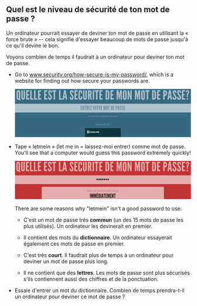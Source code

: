 ## Quel est le niveau de sécurité de ton mot de passe ?

Un ordinateur pourrait essayer de deviner ton mot de passe en utilisant la « force brute » -- cela signifie d'essayer beaucoup de mots de passe jusqu'à ce qu'il devine le bon.

Voyons combien de temps il faudrait à un ordinateur pour deviner ton mot de passe.



+ Go to <a href="https://www.security.org/how-secure-is-my-password/" target="_blank">www.security.org/how-secure-is-my-password/</a>, which is a website for finding out how secure your passwords are.

    ![capture d'écran](images/passwords-secure.png)

+ Tape « letmein » (let me in = laissez-moi entrer) comme mot de passe. You'll see that a computer would guess this password extremely quickly!

    ![capture d'écran](images/passwords-letmein.png)

    There are some reasons why "letmein" isn't a good password to use:

    + C'est un mot de passe très __commun__ (un des 15 mots de passe les plus utilisés). Un ordinateur les devinerait en premier.

    + Il contient des mots du __dictionnaire__. Un ordinateur essayerait également ces mots de passe en premier.

    + C'est très __court__. Il faudrait plus de temps à un ordinateur pour deviner un mot de passe plus long.

    + Il ne contient que des __lettres__. Les mots de passe sont plus sécurisés s'ils contiennent aussi des chiffres et de la ponctuation.

+ Essaie d'entrer un mot du dictionnaire. Combien de temps prendra-t-il un ordinateur pour deviner ce mot de passe ? 

